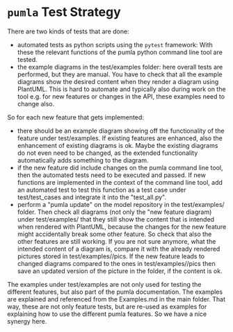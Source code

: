 # `pumla` Test Strategy

There are two kinds of tests that are done:
- automated tests as python scripts using the `pytest` framework:
  With these the relevant functions of
  the pumla python command line tool are tested.
- the example diagrams in the test/examples folder: here overall tests are 
  performed, but they are manual. You have to check that all the example
  diagrams show the desired content when they render a diagram using PlantUML.
  This is hard to automate and typically also during work on the tool e.g.
  for new features or changes in the API, these examples need to change also.

So for each new feature that gets implemented:
- there should be an example diagram showing off the functionality of the feature
  under test/examples. If existing features are enhanced, also the enhancement
  of existing diagrams is ok. Maybe the existing diagrams do not even need to
  be changed, as the extended functionality automatically adds something to the
  diagram.
- if the new feature did include changes on the pumla command line tool, then the
  automated tests need to be executed and passed. If new functions are implemented
  in the context of the command line tool, add an automated test to test this function
  as a test case under test/test_cases and integrate it into the "test_all.py".
- perform a "pumla update" on the model repository in the test/examples/<example> folder.
  Then check all diagrams (not only the "new feature diagram) under test/examples/<example>
  that they still show the content that is
  intended when rendered with PlantUML, because the changes for the new feature
  might accidentally break some other feature. So check that also the other features
  are still working. If you are not sure anymore, what the intended content of a diagram
  is, compare it with the already rendered pictures stored in test/examples/<example>/pics.
  If the new feature leads to changed diagrams compared to the ones in test/examples/<example>/pics
  then save an updated version of the picture in the folder, if the content is ok.

The examples under test/examples are not only used for testing the different features, 
but also part of the pumla documentation. The examples are explained and referenced
from the Examples.md in the main folder. That way, these are not only feature tests, but
are re-used as examples for explaining how to use the different pumla features. So we
have a nice synergy here.
